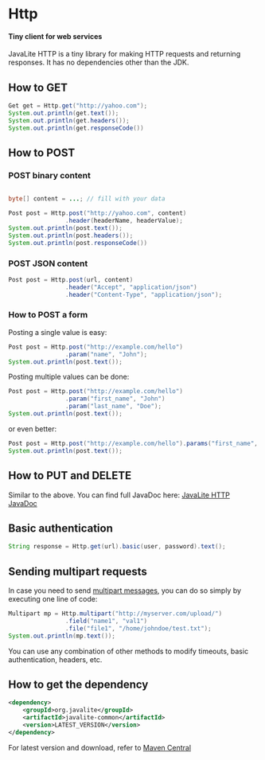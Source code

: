 <div class="page-header">
   <h1>Http</h1>
   <h4>Tiny client for web services</h4>
</div>



JavaLite HTTP is a tiny library for making HTTP requests and returning responses. It has no dependencies other than the JDK.

## How to GET

~~~~ {.java  .numberLines}
Get get = Http.get("http://yahoo.com");
System.out.println(get.text());
System.out.println(get.headers());
System.out.println(get.responseCode())
~~~~

## How to POST

### POST binary content

~~~~ {.java  .numberLines}

byte[] content = ...; // fill with your data

Post post = Http.post("http://yahoo.com", content)
                .header(headerName, headerValue);
System.out.println(post.text());
System.out.println(post.headers());
System.out.println(post.responseCode())
~~~~

### POST JSON content 

~~~~ {.java .numberLines}
Post post = Http.post(url, content)
                .header("Accept", "application/json")
                .header("Content-Type", "application/json");
~~~~

### How to POST a form

Posting a single value is easy:

~~~~ {.java .numberLines}
Post post = Http.post("http://example.com/hello")
                .param("name", "John");
System.out.println(post.text());
~~~~

Posting multiple values can be done: 

~~~~ {.java .numberLines}
Post post = Http.post("http://example.com/hello")
                .param("first_name", "John")
                .param("last_name", "Doe");
System.out.println(post.text());
~~~~

or even better: 

~~~~ {.java .numberLines}
Post post = Http.post("http://example.com/hello").params("first_name", "John", "last_name", "Doe");
System.out.println(post.text());
~~~~




## How to PUT and DELETE

Similar to the above.  You can find full JavaDoc here:
<a href="http://javalite.github.io/activejdbc/snapshot/org/javalite/http/package-summary.html">JavaLite HTTP JavaDoc</a>

## Basic authentication

~~~~ {.java .numberLines}
String response = Http.get(url).basic(user, password).text();
~~~~

## Sending multipart requests

In case you need to send [multipart messages](https://en.wikipedia.org/wiki/MIME#Multipart_messages), you can do so simply 
by executing one line of code: 


~~~~ {.java .numberLines}
Multipart mp = Http.multipart("http://myserver.com/upload/")
                .field("name1", "val1")
                .file("file1", "/home/johndoe/test.txt");
System.out.println(mp.text());
~~~~

You can use any combination of other methods to modify timeouts, basic authentication, headers, etc. 



## How to get the dependency

~~~~ {.xml  .numberLines}
<dependency>
    <groupId>org.javalite</groupId>
    <artifactId>javalite-common</artifactId>
    <version>LATEST_VERSION</version>
</dependency>
~~~~

For latest version and  download, refer to [Maven Central](http://search.maven.org/#search%7Cga%7C1%7Ca%3A%22javalite-common%22)
